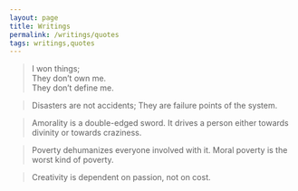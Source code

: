 ```yaml
---
layout: page
title: Writings
permalink: /writings/quotes
tags: writings,quotes
---
```


>I won things;  
They don’t own me.  
They don’t define me.


>Disasters are not accidents; They are failure points of the system.

>Amorality is a double-edged sword. It drives a person either towards divinity or towards craziness.

>Poverty dehumanizes everyone involved with it. Moral poverty is the worst kind of poverty.

>Creativity is dependent on passion, not on cost.
